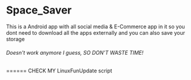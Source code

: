 # Space_Saver
This is a Android app with all social media &amp; E-Commerce app in it so you dont need to download all the apps externally and you can also save your storage

###### Doesn't work anymore I guess, SO DON'T WASTE TIME!
====== CHECK MY LinuxFunUpdate script
